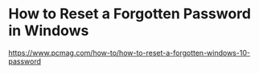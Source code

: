 
# How to Reset a Forgotten Password in Windows

https://www.pcmag.com/how-to/how-to-reset-a-forgotten-windows-10-password
